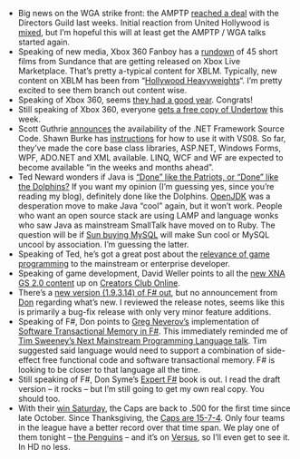 -   Big news on the WGA strike front: the AMPTP [reached a
    deal](http://www.ew.com/ew/article/0,,20172430,00.html) with the
    Directors Guild last weeks. Initial reaction from United Hollywood
    is
    [mixed](http://unitedhollywood.blogspot.com/2008/01/first-glance-at-deal-summary.html),
    but I’m hopeful this will at least get the AMPTP / WGA talks started
    again.
-   Speaking of new media, Xbox 360 Fanboy has a
    [rundown](http://www.xbox360fanboy.com/2008/01/16/sundance-short-films-coming-to-video-marketplace/)
    of 45 short films from Sundance that are getting released on Xbox
    Live Marketplace. That’s pretty a-typical content for XBLM.
    Typically, new content on XBLM has been from “[Hollywood
    Heavyweights](http://www.microsoft.com/presspass/press/2008/jan08/01-06ABCMGMXboxLivePR.mspx)“.
    I’m pretty excited to see them branch out content wise.
-   Speaking of Xbox 360, seems [they had a good
    year](http://gamerscoreblog.com/team/archive/2008/01/17/556724.aspx).
    Congrats!
-   Still speaking of Xbox 360, everyone [gets a free copy of
    Undertow](http://gamerscoreblog.com/team/archive/2008/01/18/UndertowFreeofCharge.aspx)
    this week.
-   Scott Guthrie
    [announces](http://gamerscoreblog.com/team/archive/2008/01/18/UndertowFreeofCharge.aspx)
    the availability of the .NET Framework Source Code. Shawn Burke has
    [instructions](http://blogs.msdn.com/sburke/archive/2008/01/16/configuring-visual-studio-to-debug-net-framework-source-code.aspx)
    for how to use it with VS08. So far, they’ve made the core base
    class libraries, ASP.NET, Windows Forms, WPF, ADO.NET and XML
    available. LINQ, WCF and WF are expected to become available “in the
    weeks and months ahead”.
-   Ted Neward wonders if Java is [“Done” like the Patriots, or “Done”
    like the
    Dolphins?](http://blogs.tedneward.com/2008/01/15/Java+QuotDonequot+Like+The+Patriots+Or+QuotDonequot+Like+The+Dolphins.aspx)
    If you want my opinion (I’m guessing yes, since you’re reading my
    blog), definitely done like the Dolphins.
    [OpenJDK](http://en.wikipedia.org/wiki/OpenJDK) was a desperation
    move to make Java “cool” again, but it won’t work. People who want
    an open source stack are using LAMP and language wonks who saw Java
    as mainstream SmallTalk have moved on to Ruby. The question will be
    if [Sun buying
    MySQL](http://www.mysql.com/news-and-events/sun-to-acquire-mysql.html)
    will make Sun cool or MySQL uncool by association. I’m guessing the
    latter.
-   Speaking of Ted, he’s got a great post about the [relevance of game
    programming](http://blogs.tedneward.com/2008/01/17/Youre+Without+A+Point+Mr+Zachmann.aspx)
    to the mainstream or enterprise developer.
-   Speaking of game development, David Weller points to all the [new
    XNA GS 2.0
    content](http://feeds.feedburner.com/~r/LetsKillDave/~3/218525110/tons-of-content-for-xna-game-studio-2-0.aspx)
    up on [Creators Club Online](http://creators.xna.com/).
-   There’s a [new version (1.9.3.14) of F\#
    out](http://research.microsoft.com/research/downloads/Details/7ac148a7-149b-4056-aa06-1e6754efd36f/Details.aspx),
    but no announcement from
    [Don](http://blogs.msdn.com/dsyme/default.aspx) regarding what’s
    new. I reviewed the release notes, seems like this is primarily a
    bug-fix release with only very minor feature additions.
-   Speaking of F\#, Don points to [Greg
    Neverov’s](http://sky.fit.qut.edu.au/~neverov/) implementation of
    [Software Transactional Memory in
    F\#](http://cs.hubfs.net/blogs/hell_is_other_languages/archive/2008/01/16/4565.aspx).
    This immediately reminded me of [Tim Sweeney’s Next Mainstream
    Programming Language
    talk](http://devhawk.net/2006/02/13/the-next-mainstream-programming-language/).
    Tim suggested said language would need to support a combination of
    side-effect free functional code and software transactional memory.
    F\# is looking to be closer to that language all the time.
-   Still speaking of F\#, Don Syme’s [Expert
    F\#](http://blogs.msdn.com/dsyme/archive/2008/01/17/expert-f-now-available-really.aspx)
    book is out. I read the draft version – it rocks – but I’m still
    going to get my own real copy. You should too.
-   With their [win
    Saturday](http://www.nhl.com/scores/htmlreports/20072008/GS020711.HTM),
    the Caps are back to .500 for the first time since late October.
    Since Thanksgiving, the [Caps are
    15-7-4](http://peerlessprognosticator.blogspot.com/2008/01/caps-fansthe-only-power-ranking-youll.html).
    Only four teams in the league have a better record over that time
    span. We play one of them tonight – [the
    Penguins](http://www2.nhl.com/nhl/app?service=page&page=Preview&gameNumber=725&season=20072008&gameType=2)
    – and it’s on [Versus](http://www.versus.com/nhl/), so I’ll even get
    to see it. In HD no less.

